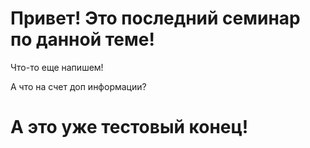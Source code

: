 # Привет! Это последний семинар по данной теме!


Что-то еще напишем!

А что на счет доп информации?























# А это уже тестовый конец!